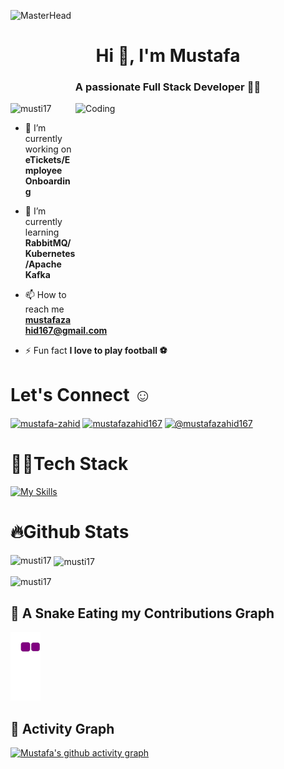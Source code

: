 ![MasterHead](https://raw.githubusercontent.com/halfrost/halfrost/master/icons/header_1.png)
<h1 align="center">Hi 👋, I'm Mustafa</h1>
<h3 align="center">A passionate Full Stack Developer 🤵‍♂️</h3>
<img align="right" alt="Coding" width="400" height="340" src="https://user-images.githubusercontent.com/63050133/156676671-d5b2e362-97d4-4404-9447-dd71ddfea82f.gif">


<p align="left"> <img src="https://komarev.com/ghpvc/?username=musti17&label=Profile%20views&color=0e75b6&style=flat" alt="musti17" /> </p>

- 🔭 I’m currently working on **eTickets/Employee Onboarding**

- 🌱 I’m currently learning **RabbitMQ/Kubernetes/Apache Kafka**

- 📫 How to reach me **mustafazahid167@gmail.com**

- ⚡ Fun fact **I love to play football ⚽**

# Let's Connect ☺️
<p align="left">
<a href="https://linkedin.com/in/mustafa-zahid" target="blank"><img align="center" src="https://raw.githubusercontent.com/rahuldkjain/github-profile-readme-generator/master/src/images/icons/Social/linked-in-alt.svg" alt="mustafa-zahid" height="30" width="40" /></a>
<a href="https://instagram.com/mustafazahid167" target="blank"><img align="center" src="https://raw.githubusercontent.com/rahuldkjain/github-profile-readme-generator/master/src/images/icons/Social/instagram.svg" alt="mustafazahid167" height="30" width="40" /></a>
<a href="https://www.hackerrank.com/@mustafazahid167" target="blank"><img align="center" src="https://raw.githubusercontent.com/rahuldkjain/github-profile-readme-generator/master/src/images/icons/Social/hackerrank.svg" alt="@mustafazahid167" height="30" width="40" /></a>
</p>

# 👨‍💻Tech Stack
[![My Skills](https://skillicons.dev/icons?i=c,cpp,cs,bash,bootstrap,codepen,html,css,js,react,tailwind,dotnet,eclipse,express,git,github,java,jquery,laravel,linux,materialui,mongodb,mysql,nodejs,php,postman,pug,vscode,visualstudio,vite,docker,kubernetes,rabbitmq,kafka&theme=light)](https://skillicons.dev)

# 🔥Github Stats
<p><img align="left" src="https://github-readme-stats.vercel.app/api/top-langs?username=musti17&show_icons=true&locale=en&layout=compact&theme=github_dark" alt="musti17" /></p>

<p>&nbsp;<img align="center" src="https://github-readme-stats.vercel.app/api?username=musti17&show_icons=true&locale=en&theme=github_dark" alt="musti17" /></p>

<p><img align="center" src="https://github-readme-streak-stats.herokuapp.com/?user=musti17&theme=github_dark" alt="musti17" /></p>

## 🐍 A Snake Eating my Contributions Graph
![snake gif](https://github.com/musti17/musti17/blob/output/github-contribution-grid-snake.gif)

## 🥷 Activity Graph 
  [![Mustafa's github activity graph](https://github-readme-activity-graph.vercel.app/graph?username=musti17&bg_color=18122B&color=6096B4&line=3A98B9&point=FCFFE7&area=true&hide_border=false)](https://github.com/musti17/github-readme-activity-graph)


